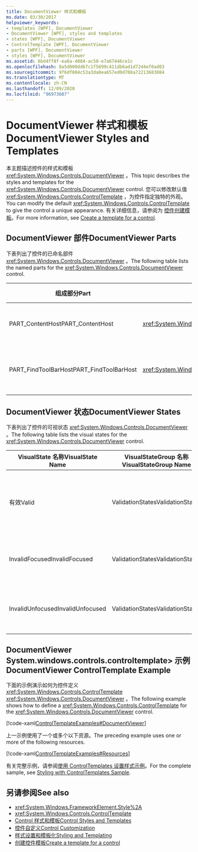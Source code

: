 ```yaml
---
title: DocumentViewer 样式和模板
ms.date: 03/30/2017
helpviewer_keywords:
- templates [WPF], DocumentViewer
- DocumentViewer [WPF], styles and templates
- states [WPF], DocumentViewer
- ControlTemplate [WPF], DocumentViewer
- parts [WPF], DocumentViewer
- styles [WPF], DocumentViewer
ms.assetid: 6bd4ff8f-ea6a-4084-ac58-e7a67446ce1c
ms.openlocfilehash: 8a5d000dd67c1f5699c411db6ad1d7244ef0ad03
ms.sourcegitcommit: 9f6df084c53a3da0ea657ed0d708a72213683084
ms.translationtype: MT
ms.contentlocale: zh-CN
ms.lasthandoff: 12/09/2020
ms.locfileid: "96973687"
---
```

# <a name="documentviewer-styles-and-templates"></a><span data-ttu-id="4fcf3-102">DocumentViewer 样式和模板</span><span class="sxs-lookup"><span data-stu-id="4fcf3-102">DocumentViewer Styles and Templates</span></span>
<span data-ttu-id="4fcf3-103">本主题描述控件的样式和模板 <xref:System.Windows.Controls.DocumentViewer> 。</span><span class="sxs-lookup"><span data-stu-id="4fcf3-103">This topic describes the styles and templates for the <xref:System.Windows.Controls.DocumentViewer> control.</span></span> <span data-ttu-id="4fcf3-104">您可以修改默认值 <xref:System.Windows.Controls.ControlTemplate> ，为控件指定独特的外观。</span><span class="sxs-lookup"><span data-stu-id="4fcf3-104">You can modify the default <xref:System.Windows.Controls.ControlTemplate> to give the control a unique appearance.</span></span> <span data-ttu-id="4fcf3-105">有关详细信息，请参阅为 [控件创建模板](/dotnet/desktop-wpf/themes/how-to-create-apply-template)。</span><span class="sxs-lookup"><span data-stu-id="4fcf3-105">For more information, see [Create a template for a control](/dotnet/desktop-wpf/themes/how-to-create-apply-template).</span></span>  
  
## <a name="documentviewer-parts"></a><span data-ttu-id="4fcf3-106">DocumentViewer 部件</span><span class="sxs-lookup"><span data-stu-id="4fcf3-106">DocumentViewer Parts</span></span>  
 <span data-ttu-id="4fcf3-107">下表列出了控件的已命名部件 <xref:System.Windows.Controls.DocumentViewer> 。</span><span class="sxs-lookup"><span data-stu-id="4fcf3-107">The following table lists the named parts for the <xref:System.Windows.Controls.DocumentViewer> control.</span></span>  
  
|<span data-ttu-id="4fcf3-108">组成部分</span><span class="sxs-lookup"><span data-stu-id="4fcf3-108">Part</span></span>|<span data-ttu-id="4fcf3-109">类型</span><span class="sxs-lookup"><span data-stu-id="4fcf3-109">Type</span></span>|<span data-ttu-id="4fcf3-110">描述</span><span class="sxs-lookup"><span data-stu-id="4fcf3-110">Description</span></span>|  
|-|-|-|  
|<span data-ttu-id="4fcf3-111">PART_ContentHost</span><span class="sxs-lookup"><span data-stu-id="4fcf3-111">PART_ContentHost</span></span>|<xref:System.Windows.Controls.ScrollViewer>|<span data-ttu-id="4fcf3-112">内容和滚动区域。</span><span class="sxs-lookup"><span data-stu-id="4fcf3-112">The content and scrolling area.</span></span>|  
|<span data-ttu-id="4fcf3-113">PART_FindToolBarHost</span><span class="sxs-lookup"><span data-stu-id="4fcf3-113">PART_FindToolBarHost</span></span>|<xref:System.Windows.Controls.ContentControl>|<span data-ttu-id="4fcf3-114">默认情况下的搜索框。</span><span class="sxs-lookup"><span data-stu-id="4fcf3-114">The search box, at the bottom by default.</span></span>|  
  
## <a name="documentviewer-states"></a><span data-ttu-id="4fcf3-115">DocumentViewer 状态</span><span class="sxs-lookup"><span data-stu-id="4fcf3-115">DocumentViewer States</span></span>  
 <span data-ttu-id="4fcf3-116">下表列出了控件的可视状态 <xref:System.Windows.Controls.DocumentViewer> 。</span><span class="sxs-lookup"><span data-stu-id="4fcf3-116">The following table lists the visual states for the <xref:System.Windows.Controls.DocumentViewer> control.</span></span>  
  
|<span data-ttu-id="4fcf3-117">VisualState 名称</span><span class="sxs-lookup"><span data-stu-id="4fcf3-117">VisualState Name</span></span>|<span data-ttu-id="4fcf3-118">VisualStateGroup 名称</span><span class="sxs-lookup"><span data-stu-id="4fcf3-118">VisualStateGroup Name</span></span>|<span data-ttu-id="4fcf3-119">描述</span><span class="sxs-lookup"><span data-stu-id="4fcf3-119">Description</span></span>|  
|-|-|-|  
|<span data-ttu-id="4fcf3-120">有效</span><span class="sxs-lookup"><span data-stu-id="4fcf3-120">Valid</span></span>|<span data-ttu-id="4fcf3-121">ValidationStates</span><span class="sxs-lookup"><span data-stu-id="4fcf3-121">ValidationStates</span></span>|<span data-ttu-id="4fcf3-122">控件使用 <xref:System.Windows.Controls.Validation> 类， <xref:System.Windows.Controls.Validation.HasError%2A?displayProperty=nameWithType> 附加属性为 `false` 。</span><span class="sxs-lookup"><span data-stu-id="4fcf3-122">The control uses the <xref:System.Windows.Controls.Validation> class and the <xref:System.Windows.Controls.Validation.HasError%2A?displayProperty=nameWithType> attached property is `false`.</span></span>|  
|<span data-ttu-id="4fcf3-123">InvalidFocused</span><span class="sxs-lookup"><span data-stu-id="4fcf3-123">InvalidFocused</span></span>|<span data-ttu-id="4fcf3-124">ValidationStates</span><span class="sxs-lookup"><span data-stu-id="4fcf3-124">ValidationStates</span></span>|<span data-ttu-id="4fcf3-125"><xref:System.Windows.Controls.Validation.HasError%2A?displayProperty=nameWithType>附加属性是 `true` 控件具有焦点。</span><span class="sxs-lookup"><span data-stu-id="4fcf3-125">The <xref:System.Windows.Controls.Validation.HasError%2A?displayProperty=nameWithType> attached property is `true` has the control has focus.</span></span>|  
|<span data-ttu-id="4fcf3-126">InvalidUnfocused</span><span class="sxs-lookup"><span data-stu-id="4fcf3-126">InvalidUnfocused</span></span>|<span data-ttu-id="4fcf3-127">ValidationStates</span><span class="sxs-lookup"><span data-stu-id="4fcf3-127">ValidationStates</span></span>|<span data-ttu-id="4fcf3-128"><xref:System.Windows.Controls.Validation.HasError%2A?displayProperty=nameWithType>附加属性是 `true` 控件没有焦点。</span><span class="sxs-lookup"><span data-stu-id="4fcf3-128">The <xref:System.Windows.Controls.Validation.HasError%2A?displayProperty=nameWithType> attached property is `true` has the control does not have focus.</span></span>|  
  
## <a name="documentviewer-controltemplate-example"></a><span data-ttu-id="4fcf3-129">DocumentViewer System.windows.controls.controltemplate> 示例</span><span class="sxs-lookup"><span data-stu-id="4fcf3-129">DocumentViewer ControlTemplate Example</span></span>  
 <span data-ttu-id="4fcf3-130">下面的示例演示如何为控件定义 <xref:System.Windows.Controls.ControlTemplate> <xref:System.Windows.Controls.DocumentViewer> 。</span><span class="sxs-lookup"><span data-stu-id="4fcf3-130">The following example shows how to define a <xref:System.Windows.Controls.ControlTemplate> for the <xref:System.Windows.Controls.DocumentViewer> control.</span></span>  
  
 [!code-xaml[ControlTemplateExamples#DocumentViewer](~/samples/snippets/csharp/VS_Snippets_Wpf/ControlTemplateExamples/CS/resources/documentviewer.xaml#documentviewer)]  
  
 <span data-ttu-id="4fcf3-131">上一示例使用了一个或多个以下资源。</span><span class="sxs-lookup"><span data-stu-id="4fcf3-131">The preceding example uses one or more of the following resources.</span></span>  
  
 [!code-xaml[ControlTemplateExamples#Resources](~/samples/snippets/csharp/VS_Snippets_Wpf/ControlTemplateExamples/CS/resources/shared.xaml#resources)]  
  
 <span data-ttu-id="4fcf3-132">有关完整示例，请参阅[使用 ControlTemplates 设置样式示例](https://github.com/Microsoft/WPF-Samples/tree/master/Styles%20&%20Templates/IntroToStylingAndTemplating)。</span><span class="sxs-lookup"><span data-stu-id="4fcf3-132">For the complete sample, see [Styling with ControlTemplates Sample](https://github.com/Microsoft/WPF-Samples/tree/master/Styles%20&%20Templates/IntroToStylingAndTemplating).</span></span>  
  
## <a name="see-also"></a><span data-ttu-id="4fcf3-133">另请参阅</span><span class="sxs-lookup"><span data-stu-id="4fcf3-133">See also</span></span>

- <xref:System.Windows.FrameworkElement.Style%2A>
- <xref:System.Windows.Controls.ControlTemplate>
- [<span data-ttu-id="4fcf3-134">Control 样式和模板</span><span class="sxs-lookup"><span data-stu-id="4fcf3-134">Control Styles and Templates</span></span>](control-styles-and-templates.md)
- [<span data-ttu-id="4fcf3-135">控件自定义</span><span class="sxs-lookup"><span data-stu-id="4fcf3-135">Control Customization</span></span>](control-customization.md)
- [<span data-ttu-id="4fcf3-136">样式设置和模板化</span><span class="sxs-lookup"><span data-stu-id="4fcf3-136">Styling and Templating</span></span>](/dotnet/desktop-wpf/fundamentals/styles-templates-overview)
- [<span data-ttu-id="4fcf3-137">创建控件模板</span><span class="sxs-lookup"><span data-stu-id="4fcf3-137">Create a template for a control</span></span>](/dotnet/desktop-wpf/themes/how-to-create-apply-template)
